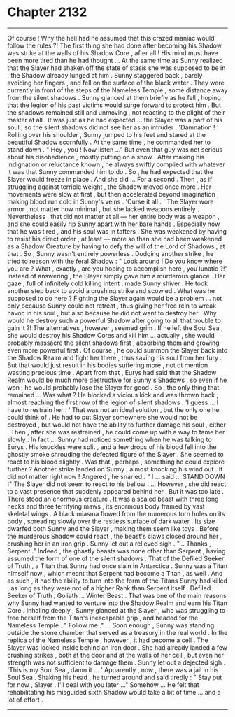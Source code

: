 
# Chapter 2132


---

Of course !
Why the hell had he assumed that this crazed maniac would follow the rules ?! The first thing she had done after becoming his Shadow was strike at the walls of his Shadow Core , after all !
His mind must have been more tired than he had thought …
At the same time as Sunny realized that the Slayer had shaken off the state of stasis she was supposed to be in , the Shadow already lunged at him . Sunny staggered back , barely avoiding her fingers , and fell on the surface of the black water .
They were currently in front of the steps of the Nameless Temple , some distance away from the silent shadows . Sunny glanced at them briefly as he fell , hoping that the legion of his past victims would surge forward to protect him .
But the shadows remained still and unmoving , not reacting to the plight of their master at all . It was just as he had expected … the Slayer was a part of his soul , so the silent shadows did not see her as an intruder .
'Damnation ! '
Rolling over his shoulder , Sunny jumped to his feet and stared at the beautiful Shadow scornfully . At the same time , he commanded her to stand down .
" Hey , you ! Now listen …"
But even that guy was not serious about his disobedience , mostly putting on a show . After making his indignation or reluctance known , he always swiftly complied with whatever it was that Sunny commanded him to do .
So , he had expected that the Slayer would freeze in place .
And she did …
For a second .
Then , as if struggling against terrible weight , the Shadow moved once more .
Her movements were slow at first , but then accelerated beyond imagination , making blood run cold in Sunny's veins .
'Curse it all . '
The Slayer wore armor , not matter how minimal , but she lacked weapons entirely . Nevertheless , that did not matter at all — her entire body was a weapon , and she could easily rip Sunny apart with her bare hands .
Especially now that he was tired , and his soul was in tatters .
She was weakened by having to resist his direct order , at least — more so than she had been weakened as a Shadow Creature by having to defy the will of the Lord of Shadows , at that .
So , Sunny wasn't entirely powerless .
Dodging another strike , he tried to reason with the feral Shadow :
" Look around ! Do you know where you are ? What , exactly , are you hoping to accomplish here , you lunatic ?!"
Instead of answering , the Slayer simply gave him a murderous glance .
Her gaze , full of infinitely cold killing intent , made Sunny shiver .
He took another step back to avoid a crushing strike and scowled .
What was he supposed to do here ?
Fighting the Slayer again would be a problem … not only because Sunny could not retreat , thus giving her free rein to wreak havoc in his soul , but also because he did not want to destroy her .
Why would he destroy such a powerful Shadow after going to all that trouble to gain it ?!
The alternatives , however , seemed grim .
If he left the Soul Sea , she would destroy his Shadow Cores and kill him … actually , she would probably massacre the silent shadows first , absorbing them and growing even more powerful first .
Of course , he could summon the Slayer back into the Shadow Realm and fight her there , thus saving his soul from her fury .
But that would just result in his bodies suffering more , not ot mention wasting precious time . Apart from that , Eurys had said that the Shadow Realm would be much more destructive for Sunny's Shadows , so even if he won , he would probably lose the Slayer for good .
So , the only thing that remained …
Was what ?
He blocked a vicious kick and was thrown back , almost reaching the first row of the legion of silent shadows .
'I guess … I have to restrain her . '
That was not an ideal solution , but the only one he could think of .
He had to put Slayer somewhere she would not be destroyed , but would not have the ability to further damage his soul , either .
Then , after she was restrained , he could come up with a way to tame her slowly .
In fact …
Sunny had noticed something when he was talking to Eurys .
His knuckles were split , and a few drops of his blood fell into the ghostly smoke shrouding the defeated figure of the Slayer . She seemed to react to his blood slightly .
Was that , perhaps , something he could explore further ?
Another strike landed on Sunny , almost knocking his wind out .
It did not matter right now !
Angered , he snarled .
" I … said … STAND DOWN !"
The Slayer did not seem to react to his bellow .
… However , she did react to a vast presence that suddenly appeared behind her .
But it was too late .
There stood an enormous creature . It was a scaled beast with three long necks and three terrifying maws , its enormous body framed by vast skeletal wings . A black miasma flowed from the numerous torn holes on its body , spreading slowly over the restless surface of dark water .
Its size dwarfed both Sunny and the Slayer , making them seem like toys .
Before the murderous Shadow could react , the beast's claws closed around her , crushing her in an iron grip .
Sunny let out a relieved sigh .
"... Thanks , Serpent ."
Indeed , the ghastly beasts was none other than Serpent , having assumed the form of one of the silent shadows .
That of the Defiled Seeker of Truth , a Titan that Sunny had once slain in Antarctica .
Sunny was a Titan himself now , which meant that Serpent had become a Titan , as well .
And as such , it had the ability to turn into the form of the Titans Sunny had killed , as long as they were not of a higher Rank than Serpent itself .
Defiled Seeker of Truth , Goliath …
Winter Beast .
That was one of the main reasons why Sunny had wanted to venture into the Shadow Realm and earn his Titan Core .
Inhaling deeply , Sunny glanced at the Slayer , who was struggling to free herself from the Titan's inescapable grip , and headed for the Nameless Temple .
" Follow me ."
… Soon enough , Sunny was standing outside the stone chamber that served as a treasury in the real world .
In the replica of the Nameless Temple , however , it had become a cell .
The Slayer was locked inside behind an iron door . She had already landed a few crushing strikes , both at the door and at the walls of her cell , but even her strength was not sufficient to damage them .
Sunny let out a dejected sigh .
'This is my Soul Sea , damn it … '
Apparently , now , there was a jail in his Soul Sea .
Shaking his head , he turned around and said tiredly :
" Stay put for now , Slayer . I'll deal with you later …"
Somehow …
He felt that rehabilitating his misguided sixth Shadow would take a bit of time ... and a lot of effort .

---


